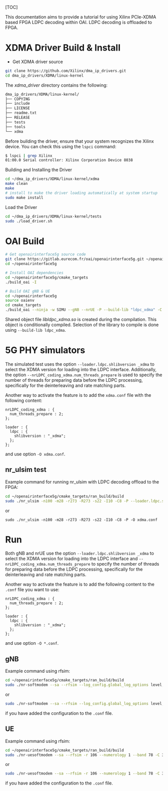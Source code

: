 [TOC]

This documentation aims to provide a tutorial for using Xilinx PCIe-XDMA based FPGA LDPC decoding within OAI. LDPC decoding is offloaded to FPGA.

# XDMA Driver Build & Install

- Get XDMA driver source
```bash
git clone https://github.com/Xilinx/dma_ip_drivers.git
cd dma_ip_drivers/XDMA/linux-kernel
```
The *xdma_driver* directory contains the following:

```bash
dma_ip_drivers/XDMA/linux-kernel/
├── COPYING
├── include
├── LICENSE
├── readme.txt
├── RELEASE
├── tests
├── tools
└── xdma
```

Before building the driver, ensure that your system recognizes the Xilinx device. You can check this using the `lspci` command:

```bash
$ lspci | grep Xilinx
01:00.0 Serial controller: Xilinx Corporation Device 8038
```

Building and Installing the Driver

```bash
cd ~/dma_ip_drivers/XDMA/linux-kernel/xdma
make clean
make
# install to make the driver loading automatically at system startup
sudo make install
```

Load the Driver

```bash
cd ~/dma_ip_drivers/XDMA/linux-kernel/tests
sudo ./load_driver.sh
```

# OAI Build

```bash
# Get openairinterface5g source code
git clone https://gitlab.eurecom.fr/oai/openairinterface5g.git ~/openairinterface5g
cd ~/openairinterface5g

# Install OAI dependencies
cd ~/openairinterface5g/cmake_targets
./build_oai -I

# Build OAI gNB & UE
cd ~/openairinterface5g
source oaienv
cd cmake_targets
./build_oai --ninja -w SIMU --gNB --nrUE -P --build-lib "ldpc_xdma" -C -c
```

Shared object file *libldpc_xdma.so* is created during the compilation. This object is conditionally compiled. Selection of the library to compile is done using `--build-lib ldpc_xdma`. 

# 5G PHY simulators

The simulated test uses the option `--loader.ldpc.shlibversion _xdma` to select the XDMA version for loading into the LDPC interface. Additionally, the option `--nrLDPC_coding_xdma.num_threads_prepare` is used to specify the number of threads for preparing data before the LDPC processing, specifically for the deinterleaving and rate matching parts.

Another way to activate the feature is to add the `xdma.conf` file with the following content:

```
nrLDPC_coding_xdma : {
  num_threads_prepare : 2;
};

loader : {
  ldpc : {
    shlibversion : "_xdma";
  };
};

```

and use option `-O xdma.conf`. 

## nr_ulsim test

Example command for running nr_ulsim with LDPC decoding offload to the FPGA:

```bash
cd ~/openairinterface5g/cmake_targets/ran_build/build
sudo ./nr_ulsim -n100 -m28 -r273 -R273 -s22 -I10 -C8 -P --loader.ldpc.shlibversion _xdma --nrLDPC_coding_xdma.num_threads_prepare 2
```

or

```
sudo ./nr_ulsim -n100 -m28 -r273 -R273 -s22 -I10 -C8 -P -O xdma.conf
```

# Run

Both gNB and nrUE use the option `--loader.ldpc.shlibversion _xdma` to select the XDMA version for loading into the LDPC interface and `--nrLDPC_coding_xdma.num_threads_prepare` to specify the number of threads for preparing data before the LDPC processing, specifically for the deinterleaving and rate matching parts.

Another way to activate the feature is to add the following content to the `.conf` file you want to use:

```
nrLDPC_coding_xdma : {
  num_threads_prepare : 2;
};

loader : {
  ldpc : {
    shlibversion : "_xdma";
  };
};

```

and use option `-O *.conf`. 

## gNB

Example command using rfsim:

```bash
cd ~/openairinterface5g/cmake_targets/ran_build/build
sudo ./nr-softmodem --sa --rfsim --log_config.global_log_options level,nocolor,time -O ../../../ci-scripts/conf_files/gnb.sa.band78.106prb.rfsim.conf --loader.ldpc.shlibversion _xdma --nrLDPC_coding_xdma.num_threads_prepare 2
```

or 

```bash
sudo ./nr-softmodem --sa --rfsim --log_config.global_log_options level,nocolor,time -O ../../../ci-scripts/conf_files/gnb.sa.band78.106prb.rfsim.conf
```

if you have added the configuration to the `.conf` file.

## UE

Example command using rfsim:

```bash
cd ~/openairinterface5g/cmake_targets/ran_build/build
sudo ./nr-uesoftmodem --sa --rfsim -r 106 --numerology 1 --band 78 -C 3319680000 --ue-nb-ant-tx 1 --ue-nb-ant-rx 1 -O ../../../ci-scripts/conf_files/nrue1.uicc.cluCN.conf --rfsimulator.serveraddr 10.201.1.100 --loader.ldpc.shlibversion _xdma --nrLDPC_coding_xdma.num_threads_prepare 2
```

or 

```bash
sudo ./nr-uesoftmodem --sa --rfsim -r 106 --numerology 1 --band 78 -C 3319680000 --ue-nb-ant-tx 1 --ue-nb-ant-rx 1 -O ../../../ci-scripts/conf_files/nrue1.uicc.cluCN.conf --rfsimulator.serveraddr 10.201.1.100
```

if you have added the configuration to the `.conf` file.
